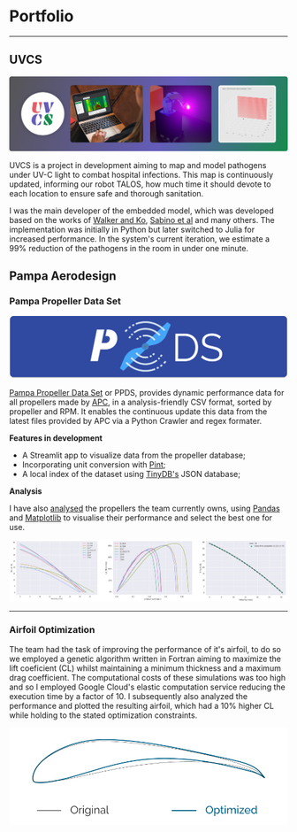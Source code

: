 # Portfolio

---

## UVCS

<img src="images/uvcs_intro.png?raw=true" width="1250"/>

UVCS is a project in development aiming to map and model pathogens under UV-C light to combat hospital infections. This map is continuously updated, informing our robot TALOS, how much time it should devote to each location to ensure safe and thorough sanitation.

I was the main developer of the embedded model, which was developed based on the works of [Walker and Ko](https://pubs.acs.org/doi/10.1021/es070056u), [Sabino et al](https://www.sciencedirect.com/science/article/abs/pii/S1572100020303495?via%3Dihub) and many others. The implementation was initially in Python but later switched to Julia for increased performance. In the system's current iteration, we estimate a 99% reduction of the pathogens in the room in under one minute.

## Pampa Aerodesign 

### Pampa Propeller Data Set

<img src="images/ppds_logo.png?raw=true"/>

[Pampa Propeller Data Set](https://github.com/Pampa-Aerodesign/PampaPropellerDS) or PPDS, provides dynamic performance data for all propellers made by [APC](https://www.apcprop.com/), in a analysis-friendly CSV format, sorted by propeller and RPM. It enables the continuous update this data from the latest files provided by APC via a Python Crawler and regex formater. 

**Features in development**
- A Streamlit app to visualize data from the propeller database;
- Incorporating unit conversion with [Pint](https://pint.readthedocs.io/en/stable/);
- A local index of the dataset using [TinyDB's](https://tinydb.readthedocs.io/en/latest/) JSON database;

**Analysis**

I have also [analysed](pdf/propeller_analysis.html) the propellers the team currently owns, using [Pandas](https://pandas.pydata.org/) and [Matplotlib](https://matplotlib.org/) to visualise their performance and select the best one for use. 

<img src="images/ppds_plots.png?raw=true"/>

---

### Airfoil Optimization
The team had the task of improving the performance of it's airfoil, to do so we employed a genetic algorithm written in Fortran aiming to maximize
the lift coeficient (CL) whilst maintaining a minimum thickness and a maximum drag coefficient. The computational costs of these simulations was too high and so 
I employed Google Cloud's elastic computation service reducing the execution time by a factor of 10. I subsequently also analyzed the performance and plotted the resulting airfoil, which had a 10% higher CL while holding to the stated optimization constraints.

<img src="images/Airfoil.png?raw=true"/>


